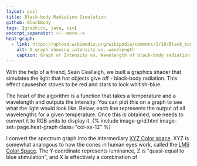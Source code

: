 ```yaml
---
layout: post
title: Black-body Radiation Simulation
github: BlackBody
tags: [graphics, java, sim]
excerpt_separator: <!--more-->
heat-graph:
  - link: https://upload.wikimedia.org/wikipedia/commons/1/19/Black_body.svg
    alt: A graph showing intensity vs. wavelength
    caption: Graph of Intensity vs. Wavelength of black-body radiation
---
```


With the help of a friend, Seán Ceallaigh, we built a graphics shader that
simulates the light that hot objects give off - black-body radiation.
This effect causeshot stoves to be red and stars to look whitish-blue.
<!--more-->

The heart of the algorithm is a function that takes a temperature and a wavelength
and outputs the intensity. You can plot this on a graph to see what the light
would look like. Below, each line represents the output of all wavelengths for a
given temperature. Once this is obtained, one needs to convert it to RGB units
to display it.
{% include image-grid.html image-set=page.heat-graph class="col-xs-12" %}



<!-- convert chromaticity into wiki link -->
<!-- https://en.wikipedia.org/wiki/Chromaticity -->
<!-- https://en.wikipedia.org/wiki/LMS_color_space -->
I convert the spectrum graph into the intermediary
<a href="https://www.youtube.com/watch?v=x0-qoXOCOow">XYZ Color space</a>.
XYZ is somewhat analogous to how the cones in human eyes work, called the
<a href="https://en.wikipedia.org/wiki/LMS_color_space">LMS Color Space</a>.
The Y coordinate represents luminance, Z is "quasi-equal to blue stimulation",
and X is effectively a combination of

<!-- TODO ADD an inline link include -->
<!-- TODO Reformulate my picture format script -->
